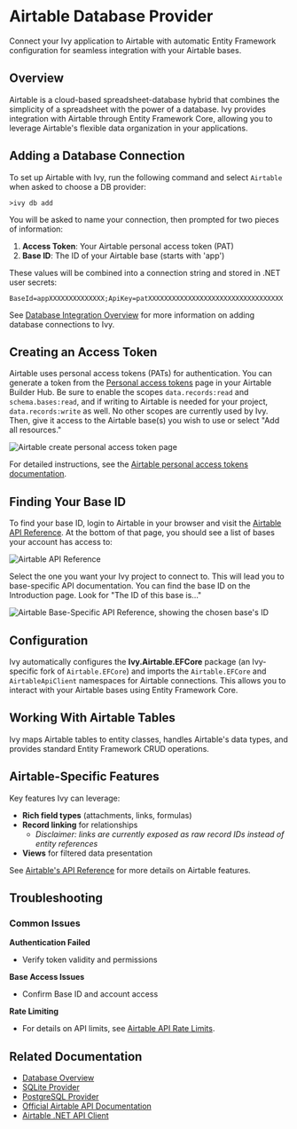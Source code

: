 # Airtable Database Provider

<Ingress>
Connect your Ivy application to Airtable with automatic Entity Framework configuration for seamless integration with your Airtable bases.
</Ingress>

## Overview

Airtable is a cloud-based spreadsheet-database hybrid that combines the simplicity of a spreadsheet with the power of a database. Ivy provides integration with Airtable through Entity Framework Core, allowing you to leverage Airtable's flexible data organization in your applications.

## Adding a Database Connection

To set up Airtable with Ivy, run the following command and select `Airtable` when asked to choose a DB provider:

```terminal
>ivy db add
```

You will be asked to name your connection, then prompted for two pieces of information:

1. **Access Token**: Your Airtable personal access token (PAT)
2. **Base ID**: The ID of your Airtable base (starts with 'app')

These values will be combined into a connection string and stored in .NET user secrets:

```text
BaseId=appXXXXXXXXXXXXXX;ApiKey=patXXXXXXXXXXXXXXXXXXXXXXXXXXXXXXXXXX
```

See [Database Integration Overview](Overview.md) for more information on adding database connections to Ivy.

## Creating an Access Token

Airtable uses personal access tokens (PATs) for authentication. You can generate a token from the [Personal access tokens](https://airtable.com/create/tokens) page in your Airtable Builder Hub. Be sure to enable the scopes `data.records:read` and `schema.bases:read`, and if writing to Airtable is needed for your project, `data.records:write` as well. No other scopes are currently used by Ivy. Then, give it access to the Airtable base(s) you wish to use or select "Add all resources."

![Airtable create personal access token page](assets/airtable_create_pat.png "Airtable create personal access token page")

For detailed instructions, see the [Airtable personal access tokens documentation](https://airtable.com/developers/web/guides/personal-access-tokens).

## Finding Your Base ID

To find your base ID, login to Airtable in your browser and visit the [Airtable API Reference](https://airtable.com/api). At the bottom of that page, you should see a list of bases your account has access to:

![Airtable API Reference](assets/airtable_api_reference.png "Airtable API Reference")

Select the one you want your Ivy project to connect to. This will lead you to base-specific API documentation. You can find the base ID on the Introduction page. Look for "The ID of this base is..."

![Airtable Base-Specific API Reference, showing the chosen base's ID](assets/airtable_base_id.png "Airtable Base-Specific API Reference")

## Configuration

Ivy automatically configures the **Ivy.Airtable.EFCore** package (an Ivy-specific fork of `Airtable.EFCore`) and imports the `Airtable.EFCore` and `AirtableApiClient` namespaces for Airtable connections. This allows you to interact with your Airtable bases using Entity Framework Core.

## Working With Airtable Tables

Ivy maps Airtable tables to entity classes, handles Airtable's data types, and provides standard Entity Framework CRUD operations.

## Airtable-Specific Features

Key features Ivy can leverage:
- **Rich field types** (attachments, links, formulas)
- **Record linking** for relationships
  - _Disclaimer: links are currently exposed as raw record IDs instead of entity references_
- **Views** for filtered data presentation

See [Airtable's API Reference](https://airtable.com/developers/web/api/introduction) for more details on Airtable features.

## Troubleshooting

### Common Issues

**Authentication Failed**
- Verify token validity and permissions

**Base Access Issues**
- Confirm Base ID and account access

**Rate Limiting**
- For details on API limits, see [Airtable API Rate Limits](https://airtable.com/developers/web/api/rate-limits).

## Related Documentation

- [Database Overview](01_Overview.md)
- [SQLite Provider](SQLite.md)
- [PostgreSQL Provider](PostgreSql.md)
- [Official Airtable API Documentation](https://airtable.com/developers/web/api/introduction)
- [Airtable .NET API Client](https://github.com/ngocnicholas/airtable.net)
